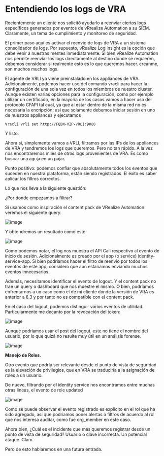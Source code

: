 
<H1>Entendiendo los logs de VRA</H1>


Recientemente un cliente nos solicitó ayudarlo a reenviar ciertos logs específicos generados por eventos de vRrealize Automation a su SIEM. Claramente, un tema de cumplimiento y monitoreo de seguridad.

El primer paso aquí es activar el reenvio de logs de VRA a un sistema consolidador de logs. Por supuesto, vRealize Log insight es la opción que debe venir a nuestras mentes inmediatamente. Si bien vRealize Automation nos permite reenviar los logs directamente al destino donde se requieren, debemos considerar si realmente esto es lo que queremos hacer. creanme, son muchos muchos logs.

El agente de VRLI ya viene preinstalado en los appliances de VRA. Adicionalmente, podemos hacer uso del comando vracli para hacer la configuración de una sola vez en todos los miembros de nuestro cluster. Aunque existen varias opciones para la configuración, como por ejemplo utilizar un certificado,  en la mayoría de los casos vamos a hacer uso del protocolo CFAPI tal cual, ya que al estar dentro de la misma red no es necesaria la encripción; así que solamente debemos iniciar sesión en uno de nuestros appliances y ejecutamos

```
Vracli vrli set http://FQDN-VIP-VRLI:9000
```

Y listo.

Ahora si, simplemente vamos a VRLI, filtramos por las IPs de los appliances de VRA y tendremos los logs que queremos. Pero no tan rápido. A la vez nos encontraremos miles de otros logs provenientes de VRA. Es como buscar una aguja en un pajar.

Punto positivo: podemos confiar que absolutamente todos los eventos que suceden en nuestra plataforma, están siendo registrados. El éxito es saber aplicar los filtros correctos.

Lo que nos lleva a la siguiente questión:


¿Por donde empezamos a filtrar?

Si usamos como inspiración el content pack de VRealize Automation veremos el siguiente query:

![image](https://user-images.githubusercontent.com/51407995/163227736-45ee6a9b-eba9-4bca-8365-1ccda7a75cb3.png)


Y obtendremos un resultado como este:

![image](https://user-images.githubusercontent.com/51407995/163227767-d620beff-530b-40e4-a5ac-69a31927a2f7.png)


Como podemos notar, el log nos muestra el API Call respectivo al evento de inicio de sesión. Adicionalmente es creado por el app (o service) identity-service-app.  Si bien podríamos hacer el filtro de reenvío por todos los eventos de este app, considero que aún estaríamos enviando muchos eventos innecesarios.

Además, necesitamos identificar el evento de logout. Y el content pack no trae un query o dashboard que nos muestre el mismo. O bien, podríamos enfrentarnos a un caso como el de mi cliente donde la versión de VRA es anterior a 8.3 y por tanto no es compatible con el content pack.

En el caso del logout, podemos distinguir varios eventos de utilidad. Particularmente me decanto por la revocación del token:

![image](https://user-images.githubusercontent.com/51407995/163227832-27844cb4-b3fb-460d-b3da-17aa800cd1d9.png)


Aunque podríamos usar el post del logout, este no tiene el nombre del usuario, por lo que quizá no resulte muy útil en un análisis forense.

![image](https://user-images.githubusercontent.com/51407995/163227875-b099bb03-d112-43e8-a03c-b0ca93735e51.png)


<b>Manejo de Roles. </b>

Otro evento que podría ser relevante desde el punto de vista de seguridad es la elevación de privilegios, que en VRA se traduciría a la asignación de roles a un usuario.

De nuevo, filtrando por el identity service nos encontramos entre muchas otras lineas, el evento de role updated

![image](https://user-images.githubusercontent.com/51407995/163227981-4d7cfb86-d3d9-4714-bf5a-5c9c0f0d1f03.png)


Como se puede observar el evento registrado es explícito en el rol que ha sido agregado, así que podriamos poner alertas o filtros de acuerdo al rol que nos interesa auditar, como fue org_member en este caso.

Ahora bien, ¿Cuál es el incidente que más queremos registrar desde un punto de vista de seguridad?  Usuario o clave incorrecta. Un potencial ataque. Claro.

Pero de esto hablaremos en una futura entrada.
